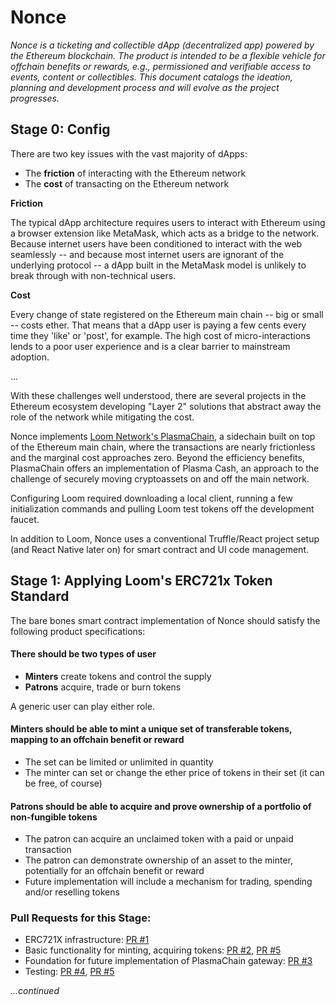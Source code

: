 # Nonce

*Nonce is a ticketing and collectible dApp (decentralized app) powered by the Ethereum blockchain. The product is intended to be a flexible vehicle for offchain benefits or rewards, e.g., permissioned and verifiable access to events, content or collectibles. This document catalogs the ideation, planning and development process and will evolve as the project progresses.*

## **Stage 0: Config** 
There are two key issues with the vast majority of dApps:

- The **friction** of interacting with the Ethereum network
- The **cost** of transacting on the Ethereum network

**Friction**

The typical dApp architecture requires users to interact with Ethereum using a browser extension like MetaMask, which acts as a bridge to the network. Because internet users have been conditioned to interact with the web seamlessly -- and because most internet users are ignorant of the underlying protocol -- a dApp built in the MetaMask model is unlikely to break through with non-technical users. 

**Cost**

Every change of state registered on the Ethereum main chain -- big or small -- costs ether. That means that a dApp user is paying a few cents every time they 'like' or 'post', for example. The high cost of micro-interactions lends to a poor user experience and is a clear barrier to mainstream adoption.

...

With these challenges well understood, there are several projects in the Ethereum ecosystem developing "Layer 2" solutions that abstract away the role of the network while mitigating the cost. 

Nonce implements [Loom Network's PlasmaChain](https://medium.com/loom-network/deploying-your-first-app-to-loom-plasmachain-installing-loom-setting-up-your-environment-and-b04aecfccf1f), a sidechain built on top of the Ethereum main chain, where the transactions are nearly frictionless and the marginal cost approaches zero. Beyond the efficiency benefits, PlasmaChain offers an implementation of Plasma Cash, an approach to the challenge of securely moving cryptoassets on and off the main network. 

Configuring Loom required downloading a local client, running a few initialization commands and pulling Loom test tokens off the development faucet.

In addition to Loom, Nonce uses a conventional Truffle/React project setup (and React Native later on) for smart contract and UI code management. 

## **Stage 1: Applying Loom's ERC721x Token Standard** 

The bare bones smart contract implementation of Nonce should satisfy the following product specifications:

#### There should be **two types of user**
* **Minters** create tokens and control the supply
* **Patrons** acquire, trade or burn tokens

A generic user can play either role.

#### Minters should be able to mint a unique set of transferable tokens, mapping to an offchain benefit or reward
  * The set can be limited or unlimited in quantity
  * The minter can set or change the ether price of tokens in their set (it can be free, of course)

#### Patrons should be able to acquire and prove ownership of a portfolio of non-fungible tokens
  * The patron can acquire an unclaimed token with a paid or unpaid transaction
  * The patron can demonstrate ownership of an asset to the minter, potentially for an offchain benefit or reward
  * Future implementation will include a mechanism for trading, spending and/or reselling tokens


### Pull Requests for this Stage:
  * ERC721X infrastructure: [PR #1](https://github.com/michaelcohen716/nonce/pull/1)
  * Basic functionality for minting, acquiring tokens: [PR #2](https://github.com/michaelcohen716/nonce/pull/2), [PR #5](https://github.com/michaelcohen716/nonce/pull/5)
  * Foundation for future implementation of PlasmaChain gateway: [PR #3](https://github.com/michaelcohen716/nonce/pull/3)
  * Testing: [PR #4](https://github.com/michaelcohen716/nonce/pull/4), [PR #5](https://github.com/michaelcohen716/nonce/pull/5)

*...continued*
